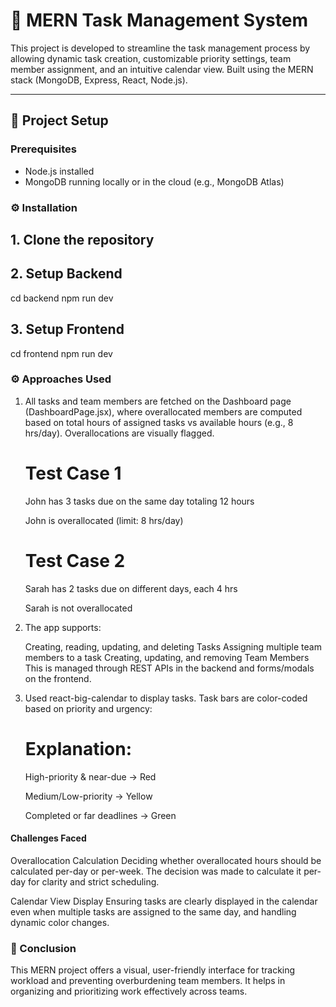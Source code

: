 # 🧠 MERN Task Management System

This project is developed to streamline the task management process by allowing dynamic task creation, customizable priority settings, team member assignment, and an intuitive calendar view. Built using the MERN stack (MongoDB, Express, React, Node.js).

---

## 🚀 Project Setup

### Prerequisites
- Node.js installed
- MongoDB running locally or in the cloud (e.g., MongoDB Atlas)

### ⚙️ Installation

## 1. Clone the repository

## 2. Setup Backend
cd backend
npm run dev

## 3. Setup Frontend
cd frontend
npm run dev

### ⚙️ Approaches Used
1) All tasks and team members are fetched on the Dashboard page (DashboardPage.jsx), where overallocated members are computed based on total hours of assigned tasks vs available hours (e.g., 8 hrs/day). Overallocations are visually flagged.

    # Test Case 1
    
    John has 3 tasks due on the same day totaling 12 hours
    
    John is overallocated (limit: 8 hrs/day)
    
    # Test Case 2
    
    Sarah has 2 tasks due on different days, each 4 hrs
    
    Sarah is not overallocated

2) The app supports:
    
    Creating, reading, updating, and deleting Tasks
    Assigning multiple team members to a task
    Creating, updating, and removing Team Members
    This is managed through REST APIs in the backend and forms/modals on the frontend.

3) Used react-big-calendar to display tasks. Task bars are color-coded based on priority and urgency:
    # Explanation:
    
    High-priority & near-due → Red
    
    Medium/Low-priority → Yellow
    
    Completed or far deadlines → Green

#### Challenges Faced

Overallocation Calculation
Deciding whether overallocated hours should be calculated per-day or per-week. The decision was made to calculate it per-day for clarity and strict scheduling.

Calendar View Display
Ensuring tasks are clearly displayed in the calendar even when multiple tasks are assigned to the same day, and handling dynamic color changes.

### 📌 Conclusion
This MERN project offers a visual, user-friendly interface for tracking workload and preventing overburdening team members. It helps in organizing and prioritizing work effectively across teams.




